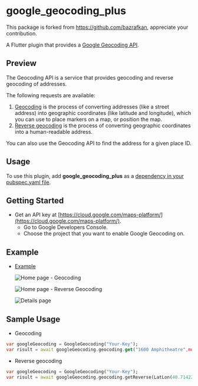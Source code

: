 # google_geocoding_plus

This package is forked from https://github.com/bazrafkan, appreciate your contribution.

A Flutter plugin that provides a [Google Geocoding API](https://developers.google.com/maps/documentation/geocoding/start).

## Preview

The Geocoding API is a service that provides geocoding and reverse geocoding of addresses.

The following requests are available:

1. [Geocoding](https://developers.google.com/maps/documentation/geocoding/start?hl=en_GB#geocoding-request-and-response-latitudelongitude-lookup) is the process of converting addresses (like a street address) into geographic coordinates (like latitude and longitude), which you can use to place markers on a map, or position the map.
2. [Reverse geocoding](https://developers.google.com/maps/documentation/geocoding/start?hl=en_GB#reverse) is the process of converting geographic coordinates into a human-readable address.

You can also use the Geocoding API to find the address for a given place ID.

## Usage

To use this plugin, add **google_geocoding_plus** as a [dependency in your pubspec.yaml file](https://flutter.dev/docs/development/packages-and-plugins/using-packages).

## Getting Started

- Get an API key at [https://cloud.google.com/maps-platform/](https://cloud.google.com/maps-platform/).
  - Go to Google Developers Console.
  - Choose the project that you want to enable Google Geocoding on.

## Example

- [Example](https://github.com/bazrafkan/google_geocoding_plus/blob/master/example)

  ![Home page - Geocoding](example/images/home_geocoding.png)

  ![Home page - Reverse Geocoding](example/images/home_reverse_geocoding.png)

  ![Details page](example/images/details_page.png)

## Sample Usage

- Geocoding

```dart
var googleGeocoding = GoogleGeocoding("Your-Key");
var risult = await googleGeocoding.geocoding.get("1600 Amphitheatre",null);
```

- Reverse geocoding

```dart
var googleGeocoding = GoogleGeocoding("Your-Key");
var risult = await googleGeocoding.geocoding.getReverse(LatLon(40.714224,-73.961452));
```

